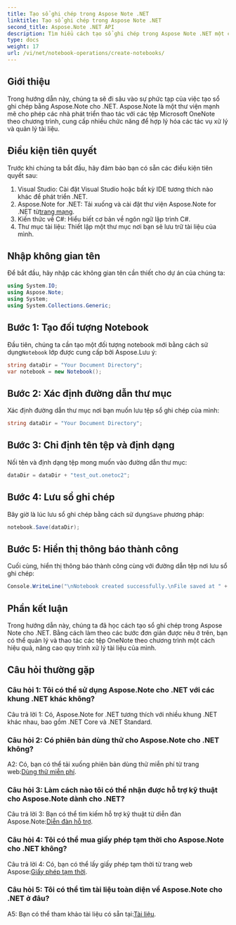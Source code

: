 ```yaml
---
title: Tạo sổ ghi chép trong Aspose Note .NET
linktitle: Tạo sổ ghi chép trong Aspose Note .NET
second_title: Aspose.Note .NET API
description: Tìm hiểu cách tạo sổ ghi chép trong Aspose Note .NET một cách dễ dàng. Tăng cường quy trình xử lý tài liệu của bạn ngay bây giờ.
type: docs
weight: 17
url: /vi/net/notebook-operations/create-notebooks/
---
```

## Giới thiệu

Trong hướng dẫn này, chúng ta sẽ đi sâu vào sự phức tạp của việc tạo sổ ghi chép bằng Aspose.Note cho .NET. Aspose.Note là một thư viện mạnh mẽ cho phép các nhà phát triển thao tác với các tệp Microsoft OneNote theo chương trình, cung cấp nhiều chức năng để hợp lý hóa các tác vụ xử lý và quản lý tài liệu.

## Điều kiện tiên quyết

Trước khi chúng ta bắt đầu, hãy đảm bảo bạn có sẵn các điều kiện tiên quyết sau:

1. Visual Studio: Cài đặt Visual Studio hoặc bất kỳ IDE tương thích nào khác để phát triển .NET.
2.  Aspose.Note for .NET: Tải xuống và cài đặt thư viện Aspose.Note for .NET từ[trang mạng](https://releases.aspose.com/note/net/).
3. Kiến thức về C#: Hiểu biết cơ bản về ngôn ngữ lập trình C#.
4. Thư mục tài liệu: Thiết lập một thư mục nơi bạn sẽ lưu trữ tài liệu của mình.

## Nhập không gian tên

Để bắt đầu, hãy nhập các không gian tên cần thiết cho dự án của chúng ta:

```csharp
using System.IO;
using Aspose.Note;
using System;
using System.Collections.Generic;
```

## Bước 1: Tạo đối tượng Notebook

 Đầu tiên, chúng ta cần tạo một đối tượng notebook mới bằng cách sử dụng`Notebook` lớp được cung cấp bởi Aspose.Lưu ý:

```csharp
string dataDir = "Your Document Directory";
var notebook = new Notebook();
```

## Bước 2: Xác định đường dẫn thư mục

Xác định đường dẫn thư mục nơi bạn muốn lưu tệp sổ ghi chép của mình:

```csharp
string dataDir = "Your Document Directory";
```

## Bước 3: Chỉ định tên tệp và định dạng

Nối tên và định dạng tệp mong muốn vào đường dẫn thư mục:

```csharp
dataDir = dataDir + "test_out.onetoc2";
```

## Bước 4: Lưu sổ ghi chép

 Bây giờ là lúc lưu sổ ghi chép bằng cách sử dụng`Save` phương pháp:

```csharp
notebook.Save(dataDir);
```

## Bước 5: Hiển thị thông báo thành công

Cuối cùng, hiển thị thông báo thành công cùng với đường dẫn tệp nơi lưu sổ ghi chép:

```csharp
Console.WriteLine("\nNotebook created successfully.\nFile saved at " + dataDir);
```

## Phần kết luận

Trong hướng dẫn này, chúng ta đã học cách tạo sổ ghi chép trong Aspose Note cho .NET. Bằng cách làm theo các bước đơn giản được nêu ở trên, bạn có thể quản lý và thao tác các tệp OneNote theo chương trình một cách hiệu quả, nâng cao quy trình xử lý tài liệu của mình.

## Câu hỏi thường gặp

### Câu hỏi 1: Tôi có thể sử dụng Aspose.Note cho .NET với các khung .NET khác không?

Câu trả lời 1: Có, Aspose.Note for .NET tương thích với nhiều khung .NET khác nhau, bao gồm .NET Core và .NET Standard.

### Câu hỏi 2: Có phiên bản dùng thử cho Aspose.Note cho .NET không?

 A2: Có, bạn có thể tải xuống phiên bản dùng thử miễn phí từ trang web:[Dùng thử miễn phí](https://releases.aspose.com/).

### Câu hỏi 3: Làm cách nào tôi có thể nhận được hỗ trợ kỹ thuật cho Aspose.Note dành cho .NET?

 Câu trả lời 3: Bạn có thể tìm kiếm hỗ trợ kỹ thuật từ diễn đàn Aspose.Note:[Diễn đàn hỗ trợ](https://forum.aspose.com/c/note/28).

### Câu hỏi 4: Tôi có thể mua giấy phép tạm thời cho Aspose.Note cho .NET không?

 Câu trả lời 4: Có, bạn có thể lấy giấy phép tạm thời từ trang web Aspose:[Giấy phép tạm thời](https://purchase.aspose.com/temporary-license/).

### Câu hỏi 5: Tôi có thể tìm tài liệu toàn diện về Aspose.Note cho .NET ở đâu?

 A5: Bạn có thể tham khảo tài liệu có sẵn tại:[Tài liệu](https://reference.aspose.com/note/net/).


